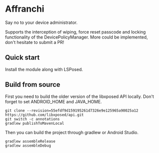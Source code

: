 ﻿# Affranchi

Say no to your device administrator.  

Supports the interception of wiping, force reset passcode and locking functionality of the DevicePolicyManager. More could be implemented, don't hesitate to submit a PR!

## Quick start

Install the module along with LSPosed.

## Build from source

First you need to build the older version of the libxposed API locally. Don't forget to set ANDROID_HOME and JAVA_HOME.

```shell
git clone --revision=55efdf9d159195261d7326e9e125965a90025a12 https://github.com/libxposed/api.git
git switch -c annotations
gradlew publishToMavenLocal
```

Then you can build the project through gradlew or Android Studio.
```shell
gradlew assembleRelease
gradlew assembleDebug

```
